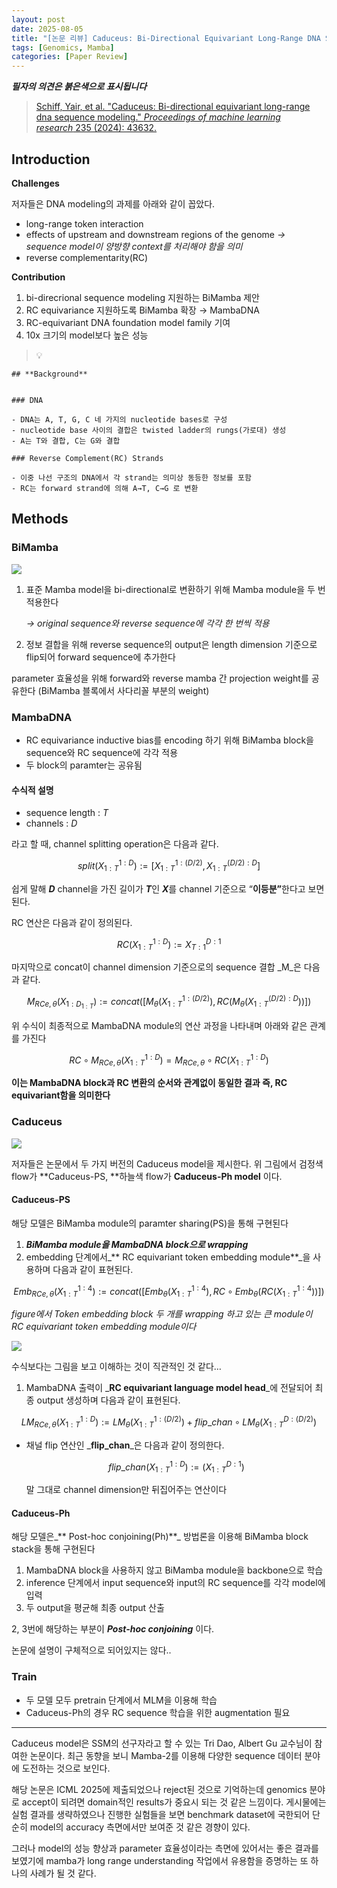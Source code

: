 ```yaml
---
layout: post
date: 2025-08-05
title: "[논문 리뷰] Caduceus: Bi-Directional Equivariant Long-Range DNA Sequence Modeling"
tags: [Genomics, Mamba]
categories: [Paper Review]
---
```


<span class="notion-red">_**필자의 의견은 붉은색으로 표시됩니다**_</span>


> [Schiff, Yair, et al. "Caduceus: Bi-directional equivariant long-range dna sequence modeling." ](https://pmc.ncbi.nlm.nih.gov/articles/PMC12189541/)[_Proceedings of machine learning research_](https://pmc.ncbi.nlm.nih.gov/articles/PMC12189541/)[ 235 (2024): 43632.](https://pmc.ncbi.nlm.nih.gov/articles/PMC12189541/)



## Introduction


**Challenges**


저자들은 DNA modeling의 과제를 아래와 같이 꼽았다.

- long-range token interaction
- effects of upstream and downstream regions of the genome 
_→ sequence model이 양방향 context를 처리해야 함을 의미_
- reverse complementarity(RC)

**Contribution**

1. bi-direcrional sequence modeling 지원하는 BiMamba 제안
1. RC equivariance 지원하도록 BiMamba 확장 → MambaDNA
1. RC-equivariant DNA foundation model family 기여
1. 10x 크기의 model보다 높은 성능

> 💡 


	## **Background**


	### DNA

	- DNA는 A, T, G, C 네 가지의 nucleotide bases로 구성
	- nucleotide base 사이의 결합은 twisted ladder의 rungs(가로대) 생성
	- A는 T와 결합, C는 G와 결합

	### Reverse Complement(RC) Strands

	- 이중 나선 구조의 DNA에서 각 strand는 의미상 동등한 정보를 포함
	- RC는 forward strand에 의해 A→T, C→G 로 변환


## Methods



### BiMamba


![](https://prod-files-secure.s3.us-west-2.amazonaws.com/542b861c-36a8-4051-84e5-8804b6728dba/2c247d59-7815-4980-99f0-8f0d21f445a7/image.png?X-Amz-Algorithm=AWS4-HMAC-SHA256&X-Amz-Content-Sha256=UNSIGNED-PAYLOAD&X-Amz-Credential=ASIAZI2LB4665BC3SOLA%2F20250811%2Fus-west-2%2Fs3%2Faws4_request&X-Amz-Date=20250811T200052Z&X-Amz-Expires=3600&X-Amz-Security-Token=IQoJb3JpZ2luX2VjELv%2F%2F%2F%2F%2F%2F%2F%2F%2F%2FwEaCXVzLXdlc3QtMiJHMEUCIArRCoipl1TmXoePtMD%2BBXUcmBJ8OPIl6FXqBmeVkt0oAiEArBmw2XYC6OKYNJXYPSTmafdFNrwgimlE9lIwJGXpwlwqiAQI9P%2F%2F%2F%2F%2F%2F%2F%2F%2F%2FARAAGgw2Mzc0MjMxODM4MDUiDNJqrJV79p5Y5KNRzircA04XHMqoOGXhMnKwliB98r6%2FlErbT6nCLxNAjpvXtfz%2BICnKV5dVfa579OfKverm5nahM3E8OafZTl0nir9qgG9XodaNAOI%2BX3fUrAQto%2BWeI2UHI1N3japYihQ6sdMLLpIoT1%2B8mOI3C5EWh7cWKkTkjQXCpQ0xjvJ0V29WKQdDqSVYxDiu67iQfuQiYV1EFCAV6MH%2FhPqrOJtbU0Vz1QiuZ1vucSZ0X6AtQxWJjsYQ7z%2FWr%2BVeLUF8Kp%2B1bJ5h6FumpJOY0xj%2FQOusoLwrxrT4UImwLhcFZ6YWb%2FM9b3GQpDNEbmMbDLVzcKX1SkPIm9Qdf3ALgtYjqzOeISdxVs%2Ba8bn1%2BOLGvWt6MJzv4GrwOP6GHtJ8oclnWf4EkbDtqJaleBptSemGOiNkmT8ockendo%2BDSKz07KkuXu86lL%2BbUJdkUeQ9T6NmW1Rdt9JrjoPLgsakghai6ItbVrMjWL2XYAnEZl0drk2a7uePtNW1Et2TIFlq9Yl0zXzO4TznBlIkH0p37YhYQqQahP9IyTS7tCh82Hkal%2FCRLlgnmstFK2tT%2B12MZ1tHCvJdZ4rr4ZOfCQvynhk8%2FySR8uDLQeaX4egzDnzDCbHy%2F9gPNcVHxw1ht77%2BFRrNlUeHMLjy6MQGOqUBrrs7ajKeAmKZI1mHalxu2NclqKFD23nmmvjR2n22opV5nX7lW7zWEzSuFFOITDOfjlY7UgQ3h7b0CLXJSvEVwJ7wZ5apJSXn2HNWSjKzFv0vOXcgRQyKAbn8VqaYCh%2Bad7V8V4lQFFykfVqRfP4UehGgPubGHY%2Fr2BlALna33XzjHApWkbC3e1VeNwMtshngNemiFIUU2rF8pEexh6L3HVBigDwN&X-Amz-Signature=dc3bbc134e3679b96ae4f2fcf6dfbc17e3ca6137cdd7a45005b48e6bae116051&X-Amz-SignedHeaders=host&x-amz-checksum-mode=ENABLED&x-id=GetObject)

1. 표준 Mamba model을 bi-directional로 변환하기 위해 Mamba module을 두 번 적용한다

	_→ original sequence와 reverse sequence에 각각 한 번씩 적용_

1. 정보 결합을 위해 reverse sequence의 output은 length dimension 기준으로 flip되어 forward sequence에 추가한다

parameter 효율성을 위해 forward와 reverse mamba 간 projection weight를 공유한다 (BiMamba 블록에서 사다리꼴 부분의 weight)



### MambaDNA

- RC equivariance inductive bias를 encoding 하기 위해 BiMamba block을 sequence와 RC sequence에 각각 적용
- 두 block의 paramter는 공유됨


#### 수식적 설명

- sequence length : _T_
- channels : _D_

라고 할 때,  channel splitting operation은 다음과 같다.


$$
split(X^{1:D}_{1:T}):=[X^{1:(D/2)}_{1:T},X^{(D/2):D}_{1:T}]
$$


<span class="notion-red">쉽게 말해 </span><span class="notion-red">_**D**_</span><span class="notion-red"> channel을 가진 길이가 </span><span class="notion-red">_**T**_</span><span class="notion-red">인 </span><span class="notion-red">_**X**_</span><span class="notion-red">를 channel 기준으로 “</span><span class="notion-red">**이등분”**</span><span class="notion-red">한다고 보면 된다.</span>


RC 연산은 다음과 같이 정의된다.


$$
RC(X^{1:D}_{1:T}):=X^{D:1}_{T:1}
$$


마지막으로 concat이 channel dimension 기준으로의 sequence 결합 _M_은 다음과 같다.


$$
M_{RCe,\theta}(X_{1:D_{1:T}}):=concat([M_{\theta}(X^{1:(D/2)}_{1:T}),RC(M_{\theta}(X^{(D/2):D}_{1:T}))])
$$


위 수식이 최종적으로 MambaDNA module의 연산 과정을 나타내며 아래와 같은 관계를 가진다


$$
RC\circ M_{RCe,\theta}(X^{1:D}_{1:T}) = M_{RCe,\theta} \circ RC(X^{1:D}_{1:T})
$$


**이는 MambaDNA block과 RC 변환의 순서와 관계없이 동일한 결과 즉, RC equivariant함을 의미한다**



### Caduceus


![](https://prod-files-secure.s3.us-west-2.amazonaws.com/542b861c-36a8-4051-84e5-8804b6728dba/f94a60d7-8145-473b-aef9-7c68d3ec604a/image.png?X-Amz-Algorithm=AWS4-HMAC-SHA256&X-Amz-Content-Sha256=UNSIGNED-PAYLOAD&X-Amz-Credential=ASIAZI2LB4665BC3SOLA%2F20250811%2Fus-west-2%2Fs3%2Faws4_request&X-Amz-Date=20250811T200053Z&X-Amz-Expires=3600&X-Amz-Security-Token=IQoJb3JpZ2luX2VjELv%2F%2F%2F%2F%2F%2F%2F%2F%2F%2FwEaCXVzLXdlc3QtMiJHMEUCIArRCoipl1TmXoePtMD%2BBXUcmBJ8OPIl6FXqBmeVkt0oAiEArBmw2XYC6OKYNJXYPSTmafdFNrwgimlE9lIwJGXpwlwqiAQI9P%2F%2F%2F%2F%2F%2F%2F%2F%2F%2FARAAGgw2Mzc0MjMxODM4MDUiDNJqrJV79p5Y5KNRzircA04XHMqoOGXhMnKwliB98r6%2FlErbT6nCLxNAjpvXtfz%2BICnKV5dVfa579OfKverm5nahM3E8OafZTl0nir9qgG9XodaNAOI%2BX3fUrAQto%2BWeI2UHI1N3japYihQ6sdMLLpIoT1%2B8mOI3C5EWh7cWKkTkjQXCpQ0xjvJ0V29WKQdDqSVYxDiu67iQfuQiYV1EFCAV6MH%2FhPqrOJtbU0Vz1QiuZ1vucSZ0X6AtQxWJjsYQ7z%2FWr%2BVeLUF8Kp%2B1bJ5h6FumpJOY0xj%2FQOusoLwrxrT4UImwLhcFZ6YWb%2FM9b3GQpDNEbmMbDLVzcKX1SkPIm9Qdf3ALgtYjqzOeISdxVs%2Ba8bn1%2BOLGvWt6MJzv4GrwOP6GHtJ8oclnWf4EkbDtqJaleBptSemGOiNkmT8ockendo%2BDSKz07KkuXu86lL%2BbUJdkUeQ9T6NmW1Rdt9JrjoPLgsakghai6ItbVrMjWL2XYAnEZl0drk2a7uePtNW1Et2TIFlq9Yl0zXzO4TznBlIkH0p37YhYQqQahP9IyTS7tCh82Hkal%2FCRLlgnmstFK2tT%2B12MZ1tHCvJdZ4rr4ZOfCQvynhk8%2FySR8uDLQeaX4egzDnzDCbHy%2F9gPNcVHxw1ht77%2BFRrNlUeHMLjy6MQGOqUBrrs7ajKeAmKZI1mHalxu2NclqKFD23nmmvjR2n22opV5nX7lW7zWEzSuFFOITDOfjlY7UgQ3h7b0CLXJSvEVwJ7wZ5apJSXn2HNWSjKzFv0vOXcgRQyKAbn8VqaYCh%2Bad7V8V4lQFFykfVqRfP4UehGgPubGHY%2Fr2BlALna33XzjHApWkbC3e1VeNwMtshngNemiFIUU2rF8pEexh6L3HVBigDwN&X-Amz-Signature=c23f353d16021655e03686ddaa38b498828a7308d607994c95cbe72c7862d505&X-Amz-SignedHeaders=host&x-amz-checksum-mode=ENABLED&x-id=GetObject)


저자들은 논문에서 두 가지 버전의 Caduceus model을 제시한다. 위 그림에서 검정색 flow가 **Caduceus-PS, **하늘색 flow가 **Caduceus-Ph model** 이다.



#### Caduceus-PS


해당 모델은 BiMamba module의 paramter sharing(PS)을 통해 구현된다

1. _**BiMamba module을 MambaDNA block으로 wrapping**_
1. embedding 단계에서_** RC equivariant token embedding module**_을 사용하며 다음과 같이 표현된다.

$$
Emb_{RCe,\theta}(X^{1:4}_{1:T}):=concat([Emb_{\theta}(X^{1:4}_{1:T}),RC \circ Emb_{\theta}(RC(X^{1:4}_{1:T}))])
$$


_figure에서 Token embedding block 두 개를 wrapping 하고 있는 큰 module이 RC equivariant token embedding module이다_


![](https://prod-files-secure.s3.us-west-2.amazonaws.com/542b861c-36a8-4051-84e5-8804b6728dba/b175e4da-71eb-4e91-8c23-a06dabe673c9/image.png?X-Amz-Algorithm=AWS4-HMAC-SHA256&X-Amz-Content-Sha256=UNSIGNED-PAYLOAD&X-Amz-Credential=ASIAZI2LB4665BC3SOLA%2F20250811%2Fus-west-2%2Fs3%2Faws4_request&X-Amz-Date=20250811T200053Z&X-Amz-Expires=3600&X-Amz-Security-Token=IQoJb3JpZ2luX2VjELv%2F%2F%2F%2F%2F%2F%2F%2F%2F%2FwEaCXVzLXdlc3QtMiJHMEUCIArRCoipl1TmXoePtMD%2BBXUcmBJ8OPIl6FXqBmeVkt0oAiEArBmw2XYC6OKYNJXYPSTmafdFNrwgimlE9lIwJGXpwlwqiAQI9P%2F%2F%2F%2F%2F%2F%2F%2F%2F%2FARAAGgw2Mzc0MjMxODM4MDUiDNJqrJV79p5Y5KNRzircA04XHMqoOGXhMnKwliB98r6%2FlErbT6nCLxNAjpvXtfz%2BICnKV5dVfa579OfKverm5nahM3E8OafZTl0nir9qgG9XodaNAOI%2BX3fUrAQto%2BWeI2UHI1N3japYihQ6sdMLLpIoT1%2B8mOI3C5EWh7cWKkTkjQXCpQ0xjvJ0V29WKQdDqSVYxDiu67iQfuQiYV1EFCAV6MH%2FhPqrOJtbU0Vz1QiuZ1vucSZ0X6AtQxWJjsYQ7z%2FWr%2BVeLUF8Kp%2B1bJ5h6FumpJOY0xj%2FQOusoLwrxrT4UImwLhcFZ6YWb%2FM9b3GQpDNEbmMbDLVzcKX1SkPIm9Qdf3ALgtYjqzOeISdxVs%2Ba8bn1%2BOLGvWt6MJzv4GrwOP6GHtJ8oclnWf4EkbDtqJaleBptSemGOiNkmT8ockendo%2BDSKz07KkuXu86lL%2BbUJdkUeQ9T6NmW1Rdt9JrjoPLgsakghai6ItbVrMjWL2XYAnEZl0drk2a7uePtNW1Et2TIFlq9Yl0zXzO4TznBlIkH0p37YhYQqQahP9IyTS7tCh82Hkal%2FCRLlgnmstFK2tT%2B12MZ1tHCvJdZ4rr4ZOfCQvynhk8%2FySR8uDLQeaX4egzDnzDCbHy%2F9gPNcVHxw1ht77%2BFRrNlUeHMLjy6MQGOqUBrrs7ajKeAmKZI1mHalxu2NclqKFD23nmmvjR2n22opV5nX7lW7zWEzSuFFOITDOfjlY7UgQ3h7b0CLXJSvEVwJ7wZ5apJSXn2HNWSjKzFv0vOXcgRQyKAbn8VqaYCh%2Bad7V8V4lQFFykfVqRfP4UehGgPubGHY%2Fr2BlALna33XzjHApWkbC3e1VeNwMtshngNemiFIUU2rF8pEexh6L3HVBigDwN&X-Amz-Signature=f8636bc3c4afdf3bda3f7c70d64c387cc3a24461b25d314d6dce049bd0279c01&X-Amz-SignedHeaders=host&x-amz-checksum-mode=ENABLED&x-id=GetObject)


<span class="notion-red">수식보다는 그림을 보고 이해하는 것이 직관적인 것 같다…</span>

1. MambaDNA 출력이 _**RC equivariant language model head**_에 전달되어 최종 output 생성하며 다음과 같이 표현된다.

$$
LM_{RCe,\theta}(X^{1:D}_{1:T}):= LM_{\theta}(X^{1:(D/2)}_{1:T})+flip\_chan\circ LM_{\theta}(X^{D:(D/2)}_{1:T})
$$

- 채널 flip 연산인 _**flip\_chan**_은 다음과 같이 정의한다.

	$$
	flip\_chan(X^{1:D}_{1:T}):=(X^{D:1}_{1:T})
	$$


	말 그대로 channel dimension만 뒤집어주는 연산이다



#### Caduceus-Ph


해당 모델은_** Post-hoc conjoining(Ph)**_ 방법론을 이용해 BiMamba block stack을 통해 구현된다

1. MambaDNA block을 사용하지 않고 BiMamba module을 backbone으로 학습
1. inference 단계에서 input sequence와 input의 RC sequence를 각각 model에 입력
1. 두 output을 평균해 최종 output 산출

2, 3번에 해당하는 부분이 _**Post-hoc conjoining**_ 이다.


<span class="notion-red">논문에 설명이 구체적으로 되어있지는 않다..</span>



### Train

- 두 모델 모두 pretrain 단계에서 MLM을 이용해 학습
- Caduceus-Ph의 경우 RC sequence 학습을 위한 augmentation 필요

---


<span class="notion-red">Caduceus model은 SSM의 선구자라고 할 수 있는 Tri Dao, Albert Gu 교수님이 참여한 논문이다. 최근 동향을 보니 Mamba-2를 이용해 다양한 sequence 데이터 분야에 도전하는 것으로 보인다.</span>


<span class="notion-red">해당 논문은 ICML 2025에 제출되었으나 reject된 것으로 기억하는데 genomics 분야로 accept이 되려면 domain적인 results가 중요시 되는 것 같은 느낌이다. 게시물에는 실험 결과를 생략하였으나 진행한 실험들을 보면 benchmark dataset에 국한되어 단순히 model의 accuracy 측면에서만 보여준 것 같은 경향이 있다.</span>


<span class="notion-red">그러나 model의 성능 향상과 parameter 효율성이라는 측면에 있어서는 좋은 결과를 보였기에 mamba가 long range understanding 작업에서 유용함을 증명하는 또 하나의 사례가 될 것 같다.</span>


